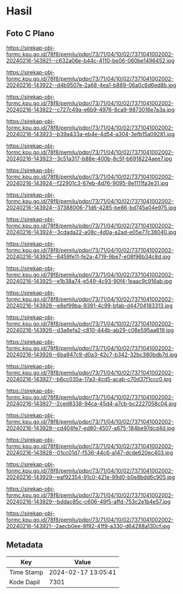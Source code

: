 # Hasil

## Foto C Plano

https://sirekap-obj-formc.kpu.go.id/78f8/pemilu/pdpr/73/71/04/10/02/7371041002002-20240216-143921--c632a06e-b44c-4110-be06-060be1496452.jpg

https://sirekap-obj-formc.kpu.go.id/78f8/pemilu/pdpr/73/71/04/10/02/7371041002002-20240216-143922--d4b9507e-2a68-4ea1-b889-06a0c6d6ed8b.jpg

https://sirekap-obj-formc.kpu.go.id/78f8/pemilu/pdpr/73/71/04/10/02/7371041002002-20240216-143922--c727c49a-e6b9-4976-8ca9-9873016e7a3a.jpg

https://sirekap-obj-formc.kpu.go.id/78f8/pemilu/pdpr/73/71/04/10/02/7371041002002-20240216-143923--b39a433a-eb4e-4d54-a304-3efb15a09281.jpg

https://sirekap-obj-formc.kpu.go.id/78f8/pemilu/pdpr/73/71/04/10/02/7371041002002-20240216-143923--3c51a317-b88e-400b-8c5f-b6918224aee7.jpg

https://sirekap-obj-formc.kpu.go.id/78f8/pemilu/pdpr/73/71/04/10/02/7371041002002-20240216-143924--f22901c3-67eb-4d76-9095-8e1111fa3e31.jpg

https://sirekap-obj-formc.kpu.go.id/78f8/pemilu/pdpr/73/71/04/10/02/7371041002002-20240216-143924--37388006-71d6-4285-be86-bd745a04e975.jpg

https://sirekap-obj-formc.kpu.go.id/78f8/pemilu/pdpr/73/71/04/10/02/7371041002002-20240216-143924--3cdada22-a08c-4d0a-a2ad-e05e77c38040.jpg

https://sirekap-obj-formc.kpu.go.id/78f8/pemilu/pdpr/73/71/04/10/02/7371041002002-20240216-143925--6459fe11-fe2a-4719-9be7-e08f96b34c8d.jpg

https://sirekap-obj-formc.kpu.go.id/78f8/pemilu/pdpr/73/71/04/10/02/7371041002002-20240216-143925--e1b38a74-e549-4c93-90f4-1eaac9c916ab.jpg

https://sirekap-obj-formc.kpu.go.id/78f8/pemilu/pdpr/73/71/04/10/02/7371041002002-20240216-143926--e8ef99ba-9391-4c99-bfab-d44704183313.jpg

https://sirekap-obj-formc.kpu.go.id/78f8/pemilu/pdpr/73/71/04/10/02/7371041002002-20240216-143926--d3a6efa2-c810-444b-ab29-c08e595aa619.jpg

https://sirekap-obj-formc.kpu.go.id/78f8/pemilu/pdpr/73/71/04/10/02/7371041002002-20240216-143926--6ba947c9-d0a3-42c7-b342-32bc380bdb7d.jpg

https://sirekap-obj-formc.kpu.go.id/78f8/pemilu/pdpr/73/71/04/10/02/7371041002002-20240216-143927--b6cc035a-17a3-4cd5-acab-c70d37f1ccc0.jpg

https://sirekap-obj-formc.kpu.go.id/78f8/pemilu/pdpr/73/71/04/10/02/7371041002002-20240216-143927--2ced8338-94ca-45d4-a7cb-bc2227058c04.jpg

https://sirekap-obj-formc.kpu.go.id/78f8/pemilu/pdpr/73/71/04/10/02/7371041002002-20240216-143928--cd404fe7-ed80-4507-a675-184be97dcd4d.jpg

https://sirekap-obj-formc.kpu.go.id/78f8/pemilu/pdpr/73/71/04/10/02/7371041002002-20240216-143928--01cc01d7-f536-44c6-a147-dcde620ec403.jpg

https://sirekap-obj-formc.kpu.go.id/78f8/pemilu/pdpr/73/71/04/10/02/7371041002002-20240216-143929--eaf92354-91c0-421e-99d0-b0e8bdd6c905.jpg

https://sirekap-obj-formc.kpu.go.id/78f8/pemilu/pdpr/73/71/04/10/02/7371041002002-20240216-143929--bddac85c-c606-49f5-affd-753c2e1b4e57.jpg

https://sirekap-obj-formc.kpu.go.id/78f8/pemilu/pdpr/73/71/04/10/02/7371041002002-20240216-143921--2aecb0ee-8f92-41f9-a330-d64288a130cf.jpg


## Metadata

| Key        | Value               |
| ---------- | ------------------- |
| Time Stamp | 2024-02-17 13:05:41 |
| Kode Dapil | 7301                |




